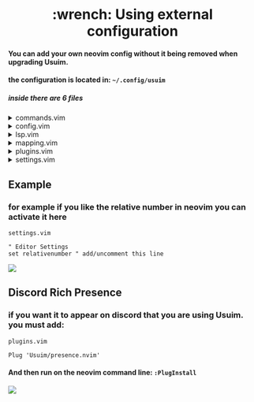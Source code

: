 <h1 align="center">:wrench: Using external configuration</h1>

#### You can add your own neovim config without it being removed when upgrading Usuim. 
#### the configuration is located in: `~/.config/usuim`

##### inside there are 6 files

<details>
  <summary>commands.vim</summary>

```vim
" Go to definition
command! GoToDef lua vim.lsp.buf.definition()
```
</details>

<details>
  <summary>config.vim</summary>

```vim
" CloseTag

let g:closetag_filenames = '*.html,*.xhtml,*.phtml,*.vue'
let g:closetag_filetypes = 'html,xhtml,phtml,vue'

lua<<EOF

-- Transparent.nvim
require("transparent").setup({
  enable = false,
  extra_groups = {

    "BufferLineTabClose",
    "BufferlineBufferSelected",
    "BufferLineFill",
    "BufferLineBackground",
    "BufferLineSeparator",
    "BufferLineIndicatorSelected",
  },
  exclude = {},
})

-- Colorizer
require 'colorizer'.setup {
  css = { css = true; };
  html = {
    mode = 'background';
  }
}

-- Refactoring
require('refactoring').setup({})
require("telescope").load_extension("refactoring")
vim.api.nvim_set_keymap(
  "v",
  "<C-r>",
  "<Esc><cmd>lua require('telescope').extensions.refactoring.refactors()<CR>",
  { noremap = true }
)

EOF
```
 </details>

<details>
  <summary>lsp.vim</summary>
  
```vim

lua<<EOF

local capabilities = require('cmp_nvim_lsp').update_capabilities(vim.lsp.protocol.make_client_capabilities())

-- To add a langserver for example:

-- require('lspconfig')['clangd'].setup {
--   capabilities = capabilities
-- }

EOF
```
  </details>
  
 <details>
   <summary>mapping.vim</summary>

```vim
" Search
inoremap <C-f> <ESC>:SearchBoxMatchAll title="Search"<cr>
nnoremap <C-f> :SearchBoxMatchAll title="Search"<cr>
xnoremap <C-f> :SearchBoxMatchAll title="Search" visual_mode=true <cr>

" Replace
inoremap <c-l> <ESC>:SearchBoxReplace confirm=native<CR>
nnoremap <c-l> :SearchBoxReplace confirm=native<CR>
vnoremap <c-l> :SearchBoxReplace confirm=native<CR>

" Telescope
nnoremap <C-b> :Telescope find_files cwd=.<cr>
inoremap <C-b> <ESC>:Telescope find_files cwd=.<cr>

" Open dashboard
nnoremap <F3> :Dashboard <CR>
```
</details>
   
<details>
   <summary>plugins.vim</summary>

```vim
" Nord Theme
Plug 'shaunsingh/nord.nvim'
```
</details>
   
<details>
  <summary>settings.vim</summary>

```vim
" this setting can be changed and will not be overridden by an update
" to disable any parameter you must comment the line

" To import files:
" source $HOME/.config/usuim/file.vim

" Autoinsert mode
autocmd BufRead,BufNewFile,BufEnter * set formatoptions-=cro | start

" Themes
colorscheme onedark

" Editor Settings
set termguicolors
set guifont=Fira\ Code:h12
set number
set splitbelow
" set relativenumber
```
</details>

   
## Example
   
### for example if you like the relative number in neovim you can activate it here
`settings.vim`
 
```vim
" Editor Settings
set relativenumber " add/uncomment this line
```
<kbd>
  <img src="https://user-images.githubusercontent.com/59105868/184548218-0ac11ec5-47bb-4488-b3fa-e8b82b1832a1.png">
</kbd>
   
## Discord Rich Presence

### if you want it to appear on discord that you are using Usuim. you must add:
`plugins.vim`

```vim
Plug 'Usuim/presence.nvim'
```
#### And then run on the neovim command line: `:PlugInstall`

<kbd>
  <img src="https://user-images.githubusercontent.com/59105868/184581978-6232addc-69fb-46b0-aebd-ff98805095d9.png">
</kbd>
